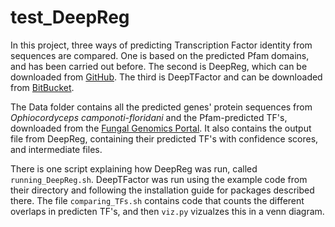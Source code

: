 # test_DeepReg

In this project, three ways of predicting Transcription Factor identity from sequences are compared. One is based on the predicted Pfam domains, and has been carried out before. The second is DeepReg, which can be downloaded from [GitHub](https://github.com/LeonardoLed/DeepLearning-_TF). The third is DeepTFactor and can be downloaded from [BitBucket](https://bitbucket.org/kaistsystemsbiology/deeptfactor/src/master/).

The Data folder contains all the predicted genes' protein sequences from *Ophiocordyceps camponoti-floridani* and the Pfam-predicted TF's, downloaded from the [Fungal Genomics Portal](https://fungalgenomics.science.uu.nl/portal/ophcf2/).
It also contains the output file from DeepReg, containing their predicted TF's with confidence scores, and intermediate files.

There is one script explaining how DeepReg was run, called `running_DeepReg.sh`. DeepTFactor was run using the example code from their directory and following the installation guide for packages described there. The file `comparing_TFs.sh` contains code that counts the different overlaps in predicten TF's, and then `viz.py` vizualzes this in a venn diagram.  


